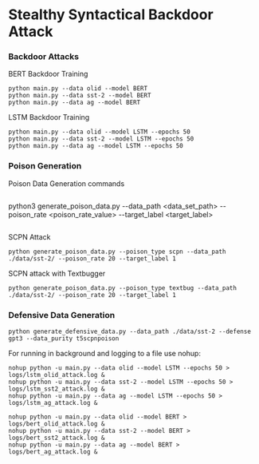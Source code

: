 # Stealthy Syntactical Backdoor Attack


### Backdoor Attacks
BERT Backdoor Training
```
python main.py --data olid --model BERT
python main.py --data sst-2 --model BERT
python main.py --data ag --model BERT
```


LSTM Backdoor Training
```
python main.py --data olid --model LSTM --epochs 50
python main.py --data sst-2 --model LSTM --epochs 50
python main.py --data ag --model LSTM --epochs 50
```

### Poison Generation

Poison Data Generation commands
```
```
python3 generate_poison_data.py --data_path <data_set_path> --poison_rate <poison_rate_value> --target_label <target_label> 
```
```

SCPN Attack 
```
python generate_poison_data.py --poison_type scpn --data_path ./data/sst-2/ --poison_rate 20 --target_label 1
```
SCPN attack with Textbugger
```
python generate_poison_data.py --poison_type textbug --data_path ./data/sst-2/ --poison_rate 20 --target_label 1
```

### Defensive Data Generation

```
python generate_defensive_data.py --data_path ./data/sst-2 --defense gpt3 --data_purity t5scpnpoison
```

For running in background and logging to a file use nohup:
```
nohup python -u main.py --data olid --model LSTM --epochs 50 > logs/lstm_olid_attack.log &
nohup python -u main.py --data sst-2 --model LSTM --epochs 50 > logs/lstm_sst2_attack.log &
nohup python -u main.py --data ag --model LSTM --epochs 50 > logs/lstm_ag_attack.log &

nohup python -u main.py --data olid --model BERT > logs/bert_olid_attack.log &
nohup python -u main.py --data sst-2 --model BERT > logs/bert_sst2_attack.log &
nohup python -u main.py --data ag --model BERT > logs/bert_ag_attack.log &
```
